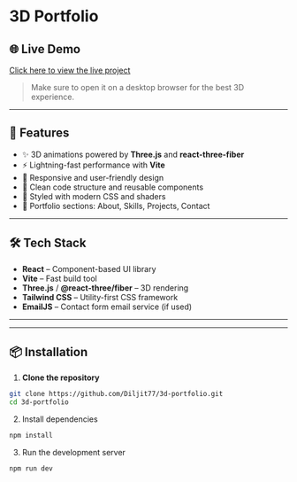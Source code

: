 # 3D Portfolio



## 🌐 Live Demo

[Click here to view the live project](https://3d-portfolio-kappa-liard.vercel.app/)

> Make sure to open it on a desktop browser for the best 3D experience.

---

## 🚀 Features

- ✨ 3D animations powered by **Three.js** and **react-three-fiber**
- ⚡ Lightning-fast performance with **Vite**
- 📱 Responsive and user-friendly design
- 🧠 Clean code structure and reusable components
- 🎨 Styled with modern CSS and shaders
- 💼 Portfolio sections: About, Skills, Projects, Contact

---

## 🛠️ Tech Stack

- **React** – Component-based UI library
- **Vite** – Fast build tool
- **Three.js** / **@react-three/fiber** – 3D rendering
- **Tailwind CSS** – Utility-first CSS framework
- **EmailJS** – Contact form email service (if used)

---


---

## 📦 Installation

1. **Clone the repository**

```bash
git clone https://github.com/Diljit77/3d-portfolio.git
cd 3d-portfolio
```
2. Install dependencies
```bash
npm install

```
3. Run the development server
   
```bash
npm run dev

```
